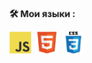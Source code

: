 ### :hammer_and_wrench: Мои языки :
<div> 
<img src = "https://github.com/devicons/devicon/blob/master/icons/javascript/javascript-original.svg" title="JavaScript" alt="JavaScript" width="40" height="40"/>&nbsp;
<img src="https://github.com/devicons/devicon/blob/master/icons/html5/html5-original.svg" title="HTML5" alt="HTML" width="40" height="40"/>&nbsp;
<img src = "https://github.com/devicons/devicon/blob/master/icons/css3/css3-original-wordmark.svg"title="CSS3" alt="CSS" width="40" height="40"/>&nbsp;
</div>
